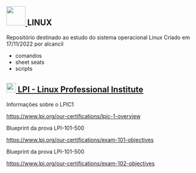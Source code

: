 <h2>  <a href="https://distrowatch.com/"> <img height="50em" src="https://findicons.com/files/icons/1911/aqua_tux/128/tux.png"></img> </a> LINUX </h2>  

Repositório destinado ao estudo do sistema operacional Linux
Criado em 17/11/2022 por alcancil

* comandos  
* sheet seats  
* scripts  



<h2><b><a href="https://www.lpi.org/"><img height="25em" src="https://upload.wikimedia.org/wikipedia/commons/d/d1/Lpi-logo.png?20171130212019"> LPI - Linux Professional Institute<a/></b></h2>  
  
Informações sobre o LPIC1

<https://www.lpi.org/our-certifications/lpic-1-overview>  

Blueprint da prova LPI-101-500  

<https://www.lpi.org/our-certifications/exam-101-objectives>  

Blueprint da prova LPI-101-500  

<https://www.lpi.org/our-certifications/exam-102-objectives>  

